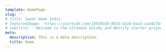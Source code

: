 ```yaml
---
template: HomePage
slug: ''
# title: Sweet Home India
# featuredImage: 'https://ucarecdn.com/159203d3-881d-4218-baa1-ca4427b48d0d/'
# subtitle: ' Welcome to the ultimate Gatsby and Netlify starter project.'
meta:
  description: This is a meta description.
  title: Home
---
```

